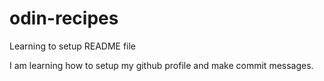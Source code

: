 # odin-recipes

Learning to setup README file

I am learning how to setup my github profile and make commit messages.
